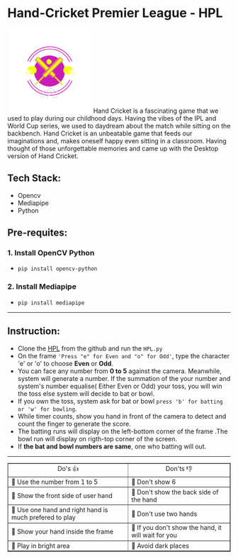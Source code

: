# Hand-Cricket Premier League - HPL 
<img src="https://github.com/DhanushpathiPrakash/Hand-Cricket-Using-Python/blob/main/HPL.png" width="190" height="190">
Hand Cricket is a fascinating game that we used to play during our childhood days. Having the vibes of the IPL and World Cup series, we used to daydream about the match while sitting on the backbench. Hand Cricket is an unbeatable game that feeds our imaginations and, makes oneself happy even sitting in a classroom. Having thought of those unforgettable memories and came up with the Desktop version of Hand Cricket.

## Tech Stack:
- Opencv
- Mediapipe
- Python

## Pre-requites:
### 1. Install OpenCV Python
  - `pip install opencv-python`
### 2. Install Mediapipe
  - `pip install mediapipe`

<hr>

## Instruction:
  - Clone the [HPL](https://github.com/DhanushpathiPrakash/Hand-Cricket-Using-Python) from the github and run the `HPL.py`
  - On the frame ``'Press "e" for Even and "o" for Odd'``, type the character 'e' or 'o' to choose **Even** or **Odd**.
  - You can face any number from **0 to 5** against the camera. Meanwhile, system will generate a number. If the summation of the your number and system's number equalise( Either Even or Odd) your toss, you will win the toss else system will decide to bat or bowl.
  - If you own the toss, system ask for bat or bowl `press 'b' for batting or 'w' for bowling`.
  - While timer counts, show you hand in front of the camera to detect and count the finger to generate the score.
  - The batting runs will display on the left-bottom corner of the frame .The bowl run will display on rigth-top corner of the screen.
  - If **the bat and bowl numbers are same**, one who batting will out.

<hr>


<table border=1>
  <tr>
    <td style="text-align:center">Do's 👍</td>
    <td style="text-align:center">Don'ts 👎</td>
  </tr>
  <tr>
    <td>🤜 Use the number from 1 to 5</td>
    <td>🤜 Don't show 6</td>
  </tr>
  <tr>
    <td>🤜 Show the front side of user hand</td>
    <td>🤜 Don't show the back side of the hand</td>
  </tr>
  <tr>
    <td>🤜 Use one hand and right hand is much prefered to play </td>
    <td>🤜 Don't use two hands</td>
  </tr>
  <tr>
    <td>🤜 Show your hand inside the frame</td>
    <td>🤜 If you don't show the hand, it will wait for you</td>
  </tr>
  <tr>
    <td>🤜 Play in bright area</td>
    <td>🤜 Avoid dark places</td>
  </tr>
</table>
